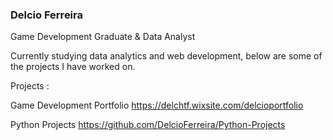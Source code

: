 <h3>Delcio Ferreira</h3>

Game Development Graduate & Data Analyst 

Currently studying data analytics and web development, below are some of the projects I have worked on.

Projects :

Game Development Portfolio
https://delchtf.wixsite.com/delcioportfolio

Python Projects
https://github.com/DelcioFerreira/Python-Projects
